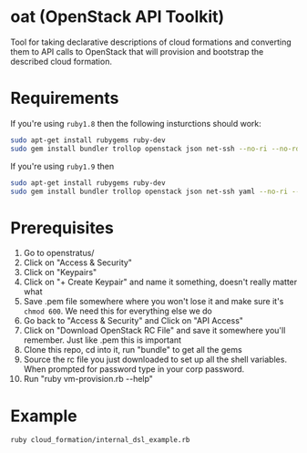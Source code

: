 oat (OpenStack API Toolkit)
===========================

Tool for taking declarative descriptions of cloud formations and converting them to API calls to OpenStack that will provision and bootstrap the described cloud formation.


Requirements
============
If you're using `ruby1.8` then the following insturctions should work:
```bash
sudo apt-get install rubygems ruby-dev
sudo gem install bundler trollop openstack json net-ssh --no-ri --no-rdoc
```

If you're using `ruby1.9` then
```bash
sudo apt-get install rubygems ruby-dev
sudo gem install bundler trollop openstack json net-ssh yaml --no-ri --no-rdoc
```

Prerequisites
=============
1. Go to openstratus/
2. Click on "Access & Security"
3. Click on "Keypairs"
4. Click on "+ Create Keypair" and name it something, doesn't really matter what
5. Save .pem file somewhere where you won't lose it and make sure it's `chmod 600`. We need this for everything else we do
6. Go back to "Access & Security" and Click on "API Access"
7. Click on "Download OpenStack RC File" and save it somewhere you'll remember. Just like .pem this is important
8. Clone this repo, cd into it, run "bundle" to get all the gems
9. Source the rc file you just downloaded to set up all the shell variables. When prompted for password 
type in your corp password.
10. Run "ruby vm-provision.rb --help"

Example
=======
```bash
ruby cloud_formation/internal_dsl_example.rb
```
